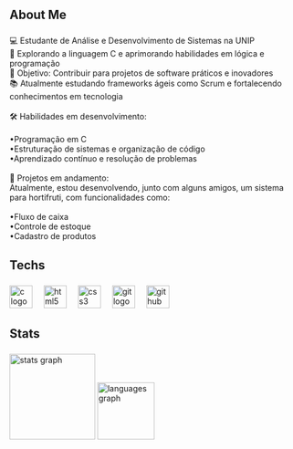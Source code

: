 <h2 align="left">About Me</h2>

###

<p align="left">💻 Estudante de Análise e Desenvolvimento de Sistemas na UNIP<br>🚀 Explorando a linguagem C e aprimorando habilidades em lógica e programação<br>🎯 Objetivo: Contribuir para projetos de software práticos e inovadores<br>📚 Atualmente estudando frameworks ágeis como Scrum e fortalecendo conhecimentos em tecnologia<br><br>🛠️ Habilidades em desenvolvimento:<br><br>•Programação em C<br>•Estruturação de sistemas e organização de código<br>•Aprendizado contínuo e resolução de problemas<br><br>🌟 Projetos em andamento:<br>Atualmente, estou desenvolvendo, junto com alguns amigos, um sistema para hortifruti, com funcionalidades como:<br><br>•Fluxo de caixa<br>•Controle de estoque<br>•Cadastro de produtos</p>

###

<h2 align="left">Techs</h2>

###

<div align="left">
  <img src="https://skillicons.dev/icons?i=c" height="40" alt="c logo"  />
  <img width="12" />
  <img src="https://skillicons.dev/icons?i=html" height="40" alt="html5 logo"  />
  <img width="12" />
  <img src="https://skillicons.dev/icons?i=css" height="40" alt="css3 logo"  />
  <img width="12" />
  <img src="https://skillicons.dev/icons?i=git" height="40" alt="git logo"  />
  <img width="12" />
  <img src="https://skillicons.dev/icons?i=github" height="40" alt="github logo"  />
</div>

###

<h2 align="left">Stats</h2>

###

<div align="left">
  <img src="https://github-readme-stats.vercel.app/api?username=SantosNatto&hide_title=false&hide_rank=false&show_icons=true&include_all_commits=true&count_private=true&disable_animations=false&theme=dracula&locale=en&hide_border=false&order=1" height="150" alt="stats graph"  />
  <img src="https://github-readme-stats.vercel.app/api/top-langs?username=SantosNatto&locale=en&hide_title=false&layout=compact&card_width=320&langs_count=5&theme=dracula&hide_border=false&order=2" height="100" alt="languages graph"  />
</div>

###
